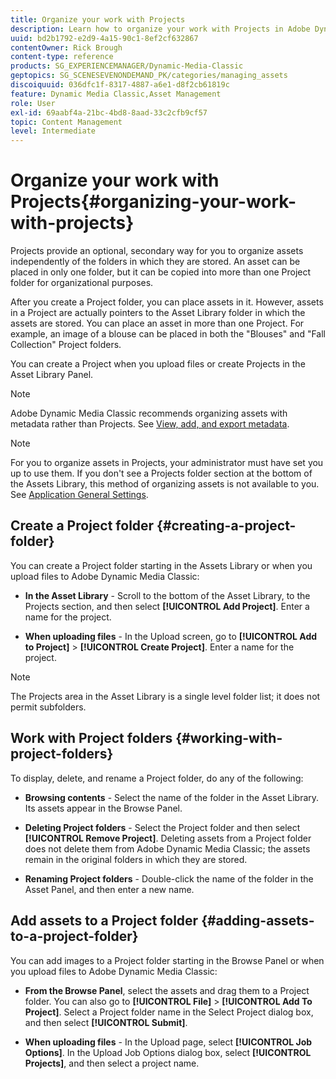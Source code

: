 ```yaml
---
title: Organize your work with Projects
description: Learn how to organize your work with Projects in Adobe Dynamic Media Classic.
uuid: bd2b1792-e2d9-4a15-90c1-8ef2cf632867
contentOwner: Rick Brough
content-type: reference
products: SG_EXPERIENCEMANAGER/Dynamic-Media-Classic
geptopics: SG_SCENESEVENONDEMAND_PK/categories/managing_assets
discoiquuid: 036dfc1f-8317-4887-a6e1-d8f2cb61819c
feature: Dynamic Media Classic,Asset Management
role: User
exl-id: 69aabf4a-21bc-4bd8-8aad-33c2cfb9cf57
topic: Content Management
level: Intermediate
---
```

# Organize your work with Projects{#organizing-your-work-with-projects}

Projects provide an optional, secondary way for you to organize assets independently of the folders in which they are stored. An asset can be placed in only one folder, but it can be copied into more than one Project folder for organizational purposes.

After you create a Project folder, you can place assets in it. However, assets in a Project are actually pointers to the Asset Library folder in which the assets are stored. You can place an asset in more than one Project. For example, an image of a blouse can be placed in both the "Blouses" and "Fall Collection" Project folders.

You can create a Project when you upload files or create Projects in the Asset Library Panel.

>[!NOTE]
>
>Adobe Dynamic Media Classic recommends organizing assets with metadata rather than Projects. See [View, add, and export metadata](viewing-adding-exporting-metadata.md).

>[!NOTE]
>
>For you to organize assets in Projects, your administrator must have set you up to use them. If you don't see a Projects folder section at the bottom of the Assets Library, this method of organizing assets is not available to you. See [Application General Settings](application-setup.md#general-settings).

## Create a Project folder {#creating-a-project-folder}

You can create a Project folder starting in the Assets Library or when you upload files to Adobe Dynamic Media Classic:

* **In the Asset Library** - Scroll to the bottom of the Asset Library, to the Projects section, and then select **[!UICONTROL Add Project]**. Enter a name for the project.

* **When uploading files** - In the Upload screen, go to **[!UICONTROL Add to Project]** > **[!UICONTROL Create Project]**. Enter a name for the project.

>[!NOTE]
>
>The Projects area in the Asset Library is a single level folder list; it does not permit subfolders.

## Work with Project folders {#working-with-project-folders}

To display, delete, and rename a Project folder, do any of the following:

* **Browsing contents** - Select the name of the folder in the Asset Library. Its assets appear in the Browse Panel.

* **Deleting Project folders** - Select the Project folder and then select **[!UICONTROL Remove Project]**. Deleting assets from a Project folder does not delete them from Adobe Dynamic Media Classic; the assets remain in the original folders in which they are stored.

* **Renaming Project folders** - Double-click the name of the folder in the Asset Panel, and then enter a new name.

## Add assets to a Project folder {#adding-assets-to-a-project-folder}

You can add images to a Project folder starting in the Browse Panel or when you upload files to Adobe Dynamic Media Classic:

* **From the Browse Panel**, select the assets and drag them to a Project folder. You can also go to **[!UICONTROL File]** > **[!UICONTROL Add To Project]**. Select a Project folder name in the Select Project dialog box, and then select **[!UICONTROL Submit]**.

* **When uploading files** - In the Upload page, select **[!UICONTROL Job Options]**. In the Upload Job Options dialog box, select **[!UICONTROL Projects]**, and then select a project name.

